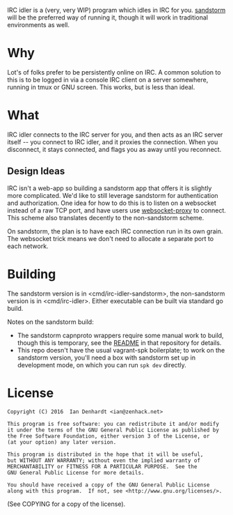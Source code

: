 IRC idler is a (very, very WIP) program which idles in IRC
for you. [sandstorm][1] will be the preferred way of running it,
though it will work in traditional environments as well.

# Why

Lot's of folks prefer to be persistently online on IRC. A common
solution to this is to be logged in via a console IRC client on a server
somewhere, running in tmux or GNU screen. This works, but is less than
ideal.

# What

IRC idler connects to the IRC server for you, and then acts as an IRC
server itself -- you connect to IRC idler, and it proxies the
connection. When you disconnect, it stays connected, and flags you as
away until you reconnect.

## Design Ideas

IRC isn't a web-app so building a sandstorm app that offers it is
slightly more complicated. We'd like to still leverage sandstorm for
authentication and authorization. One idea for how to do this is to
listen on a websocket instead of a raw TCP port, and have users use
[websocket-proxy][2] to connect. This scheme also translates decently
to the non-sandstorm scheme.

On sandstorm, the plan is to have each IRC connection run in its own
grain. The websocket trick means we don't need to allocate a separate
port to each network.

# Building

The sandstorm version is in <cmd/irc-idler-sandstorm>, the non-sandstorm
version is in <cmd/irc-idler>. Either executable can be built via standard go
build.

Notes on the sandstorm build:

* The sandstorm capnproto wrappers require some manual work to build,
  though this is temporary, see the [README][3] in that repository for
  details.
* This repo doesn't have the usual vagrant-spk boilerplate; to work on
  the sandstorm version, you'll need a box with sandstorm set up in
  development mode, on which you can run `spk dev` directly.

# License

    Copyright (C) 2016  Ian Denhardt <ian@zenhack.net>

    This program is free software: you can redistribute it and/or modify
    it under the terms of the GNU General Public License as published by
    the Free Software Foundation, either version 3 of the License, or
    (at your option) any later version.

    This program is distributed in the hope that it will be useful,
    but WITHOUT ANY WARRANTY; without even the implied warranty of
    MERCHANTABILITY or FITNESS FOR A PARTICULAR PURPOSE.  See the
    GNU General Public License for more details.

    You should have received a copy of the GNU General Public License
    along with this program.  If not, see <http://www.gnu.org/licenses/>.

(See COPYING for a copy of the license).

[1]: https://sandstorm.io
[2]: https://github.com/zenhack/websocket-proxy
[3]: https://github.com/zenhack/go.sandstorm
